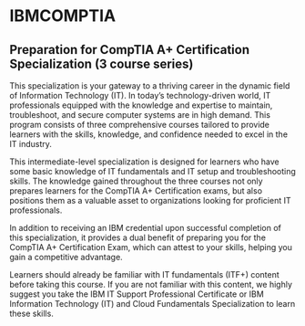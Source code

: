 # IBMCOMPTIA 

## Preparation for CompTIA A+ Certification Specialization (3 course series)

This specialization is your gateway to a thriving career in the dynamic field of Information Technology (IT). In today’s technology-driven world, IT professionals equipped with the knowledge and expertise to maintain, troubleshoot, and secure computer systems are in high demand. This program consists of three comprehensive courses tailored to provide learners with the skills, knowledge, and confidence needed to excel in the IT industry.

This intermediate-level specialization is designed for learners who have some basic knowledge of IT fundamentals and IT setup and troubleshooting skills. The knowledge gained throughout the three courses not only prepares learners for the CompTIA A+ Certification exams, but also positions them as a valuable asset to organizations looking for proficient IT professionals.

In addition to receiving an IBM credential upon successful completion of this specialization, it provides a dual benefit of preparing you for the CompTIA A+ Certification Exam, which can attest to your skills, helping you gain a competitive advantage.

Learners should already be familiar with IT fundamentals (ITF+) content before taking this course. If you are not familiar with this content, we highly suggest you take the IBM IT Support Professional Certificate or IBM Information Technology (IT) and Cloud Fundamentals Specialization to learn these skills.

